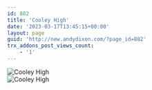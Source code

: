 ```yaml
---
id: 882
title: 'Cooley High'
date: '2023-03-17T13:45:15+00:00'
layout: page
guid: 'http://new.andydixon.com/?page_id=882'
trx_addons_post_views_count:
    - '1'
---
```


![Cooley High](https://i0.wp.com/assets.g8x2.ldn.idrivee2-23.com/posters/Cooley%20High%2001.jpg?w=1200&ssl=1 "Cooley High")  
![Cooley High](https://i0.wp.com/assets.g8x2.ldn.idrivee2-23.com/posters/Cooley%20High%2002.jpg?w=1200&ssl=1 "Cooley High")